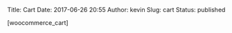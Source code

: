 Title: Cart
Date: 2017-06-26 20:55
Author: kevin
Slug: cart
Status: published

\[woocommerce\_cart\]
